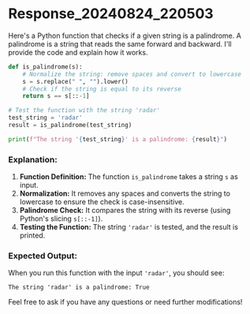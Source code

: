 # Response_20240824_220503

Here's a Python function that checks if a given string is a palindrome. A palindrome is a string that reads the same forward and backward. I'll provide the code and explain how it works.

```python
def is_palindrome(s):
    # Normalize the string: remove spaces and convert to lowercase
    s = s.replace(" ", "").lower()
    # Check if the string is equal to its reverse
    return s == s[::-1]

# Test the function with the string 'radar'
test_string = 'radar'
result = is_palindrome(test_string)

print(f"The string '{test_string}' is a palindrome: {result}")
```

### Explanation:
1. **Function Definition:** The function `is_palindrome` takes a string `s` as input.
2. **Normalization:** It removes any spaces and converts the string to lowercase to ensure the check is case-insensitive.
3. **Palindrome Check:** It compares the string with its reverse (using Python's slicing `s[::-1]`).
4. **Testing the Function:** The string `'radar'` is tested, and the result is printed.

### Expected Output:
When you run this function with the input `'radar'`, you should see:
```
The string 'radar' is a palindrome: True
```

Feel free to ask if you have any questions or need further modifications!